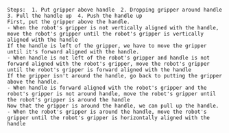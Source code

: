 
    Steps:  1. Put gripper above handle  2. Dropping gripper around handle  3. Pull the handle up  4. Push the handle up
    First, put the gripper above the handle.
    - When the robot's gripper is not vertically aligned with the handle, move the robot's gripper until the robot's gripper is vertically aligned with the handle
    If the handle is left of the gripper, we have to move the gripper until it's forward aligned with the handle.
    - When handle is not left of the robot's gripper and handle is not forward aligned with the robot's gripper, move the robot's gripper until the robot's gripper is forward aligned with the handle
    If the gripper isn't around the handle, go back to putting the gripper above the handle.
    - When handle is forward aligned with the robot's gripper and the robot's gripper is not around handle, move the robot's gripper until the robot's gripper is around the handle
    Now that the gripper is around the handle, we can pull up the handle.
    - When the robot's gripper is around the handle, move the robot's gripper until the robot's gripper is horizontally aligned with the handle